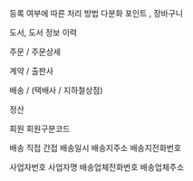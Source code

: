 등록 여부에 따른 처리 방법 다분화
포인트 , 장바구니

도서, 도서 정보 이력 

주문 / 주문상세

계약 / 출판사

배송 / (택배사 / 지하철상점)

정산

회원
회원구분코드

배송
직접
간접
배송일시
배송지주소
배송지전화번호

사업자번호
사업자명
배송업체전화번호
배송업체주소
